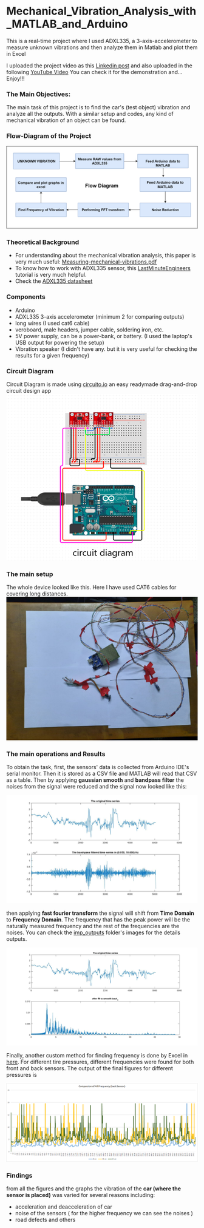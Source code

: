 # Mechanical_Vibration_Analysis_with_MATLAB_and_Arduino
This is a real-time project where I used ADXL335, a 3-axis-accelerometer to measure unknown vibrations and then analyze them in Matlab and plot them in Excel

I uploaded the project video as this [Linkedin post](https://www.linkedin.com/posts/sarker-safat-mahmud-safat99_matlab-arduinoproject-vibrationanalysis-activity-6836175024676843520-7reA) and
also uploaded in the following [YouTube Video](https://youtu.be/p5eDBFT5zkI?si=aFrbFpLX9Xss_8cV)
You can check it for the demonstration and... Enjoy!!!

### The Main Objectives:
The main task of this project is to find the car's (test object) vibration and analyze all the outputs. With a similar setup and codes, any kind of mechanical vibration of an object can be found.

### Flow-Diagram of the Project
![Flow Chart](imp_outputs/vibration_flow_1.png)

### Theoretical Background
* For understanding about the mechanical vibration analysis, this paper is very much useful:
[Measuring-mechanical-vibrations.pdf](Measuring-mechanical-vibrations.pdf)
* To know how to work with ADXL335 sensor, this [LastMinuteEngineers](https://lastminuteengineers.com/adxl335-accelerometer-arduino-tutorial/) tutorial is very much helpful. 
* Check the [ADXL335 datasheet](ADXL335.pdf)

### Components
* Arduino
* ADXL335 3-axis accelerometer (minimum 2 for comparing outputs)
* long wires (I used cat6 cable)
* veroboard, male headers, jumper cable, soldering iron, etc.
* 5V power supply, can be a power-bank, or battery. (I used the laptop's USB output for powering the setup) 
* Vibration speaker (I didn't have any. but it is very useful for checking the results for a given frequency)

### Circuit Diagram
Circuit Diagram is made using [circuito.io](https://www.circuito.io/) an easy readymade drag-and-drop circuit design app
![](https://github.com/Safat99/Mechanical_Vibration_Analysis_with_MATLAB_and_Arduino/blob/main/imp_outputs/circuit_diagram.png)

### The main setup 
The whole device looked like this. Here I have used CAT6 cables for covering long distances.
![](output_vdos_and_pics/main_setup1.jpeg)


### The main operations and Results
To obtain the task, first, the sensors' data is collected from Arduino IDE's serial monitor. Then it is stored as a CSV file and MATLAB will read that CSV as a table. Then by applying **gaussian smooth** and **bandpass filter** the noises from the signal were reduced and the signal now looked like this:

![](https://github.com/Safat99/Mechanical_Vibration_Analysis_with_MATLAB_and_Arduino/blob/main/output_vdos_and_pics/graph%20outputs/after_bandpass.jpg)


then applying **fast fourier transform** the signal will shift from **Time Domain** to **Frequency Domain**. The frequency that has the peak power will be the naturally measured frequency and the rest of the frequencies are the noises. You can check the [imp_outputs](imp_outputs/) folder's images for the details outputs.

![](https://github.com/Safat99/Mechanical_Vibration_Analysis_with_MATLAB_and_Arduino/blob/main/imp_outputs/smooth_back_fourier_result1.jpg)

Finally, another custom method for finding frequency is done by Excel in [here](test_data/workbench.xlsx). For different tire pressures, different frequencies were found for both front and back sensors. The output of the final figures for different pressures is 

![](https://github.com/Safat99/Mechanical_Vibration_Analysis_with_MATLAB_and_Arduino/blob/main/output_vdos_and_pics/graph%20outputs/combined_back.png)

### Findings 
from all the figures and the graphs the vibration of the **car (where the sensor is placed)** was varied for several reasons including:
* acceleration and deacceleration of car
* noise of the sensors ( for the higher frequency we can see the noises )
* road defects and others 
